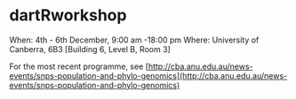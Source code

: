 # dartRworkshop 

When: 4th - 6th December, 9:00 am -18:00 pm
Where: University of Canberra, 6B3 [Building 6, Level B, Room 3]

For the most recent programme, see 
[http://cba.anu.edu.au/news-events/snps-population-and-phylo-genomics](http://cba.anu.edu.au/news-events/snps-population-and-phylo-genomics)

